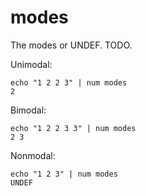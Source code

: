 # modes

The modes or UNDEF. TODO.

Unimodal:

    echo "1 2 2 3" | num modes
    2

Bimodal:

    echo "1 2 2 3 3" | num modes
    2 3

Nonmodal:

    echo "1 2 3" | num modes
    UNDEF
